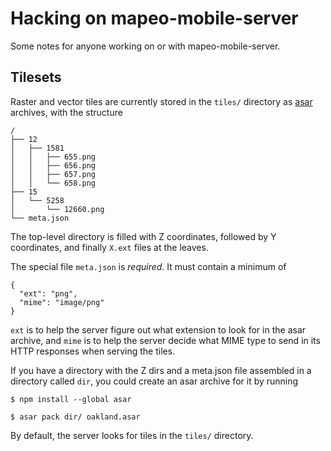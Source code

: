 # Hacking on mapeo-mobile-server

Some notes for anyone working on or with mapeo-mobile-server.

## Tilesets

Raster and vector tiles are currently stored in the `tiles/` directory as
[asar](https://github.com/electron/asar) archives, with the structure

```
/
├── 12
│   ├── 1581
│   │   ├── 655.png
│   │   ├── 656.png
│   │   ├── 657.png
│   │   └── 658.png
├── 15
│   └── 5258
│       └── 12660.png
└── meta.json
```

The top-level directory is filled with Z coordinates, followed by Y coordinates,
and finally `X.ext` files at the leaves.

The special file `meta.json` is *required*. It must contain a minimum of

```
{
  "ext": "png",
  "mime": "image/png"
}
```

`ext` is to help the server figure out what extension to look for in the asar
archive, and `mime` is to help the server decide what MIME type to send in its
HTTP responses when serving the tiles.

If you have a directory with the Z dirs and a meta.json file assembled in a
directory called `dir`, you could create an asar archive for it by running

```
$ npm install --global asar

$ asar pack dir/ oakland.asar
```

By default, the server looks for tiles in the `tiles/` directory.
